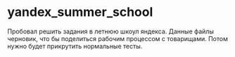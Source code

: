 # yandex_summer_school


Пробовал решить задания в летнюю шкоул яндекса.
Данные файлы черновик, что бы поделиться рабочим процессом с товарищами.
Потом нужно будет прикрутить нормальные тесты.

